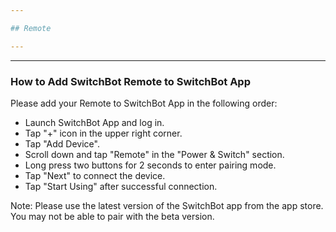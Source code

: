 ```yaml
---

## Remote

---
```


---
### How to Add SwitchBot Remote to SwitchBot App

Please add your Remote to SwitchBot App in the following order:
- Launch SwitchBot App and log in.
- Tap "+" icon in the upper right corner.
- Tap "Add Device".
- Scroll down and tap "Remote" in the "Power & Switch" section.
- Long press two buttons for 2 seconds to enter pairing mode.
- Tap "Next" to connect the device.
- Tap "Start Using" after successful connection.


Note:
Please use the latest version of the SwitchBot app from the app store. You may not be able to pair with the beta version.





